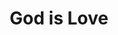 ---
pid: ch147
title: God is Love
location_transcription: Strawberry Mansion and or Salvation Army Building.
coordinates: "[-75.190595994926, 39.994309135899]"
zipcode: '92108'
gen_neighborhood: 
neighborhood: 
outside_phl: 'San Diego CA '
age: '27'
age_range: 20-29
instagram: 
image_file_name: ch_147.jpg
proposal_transcription: 
topic: Religion,Love
topic_summary: 0, 0
type: 
keywords_other: 
credit: 
image_labels: A heart statue with the words //God is LOVE//
twitter: 
facebook: 
permalink: "/monuments/ch147/"
layout: item-page
---